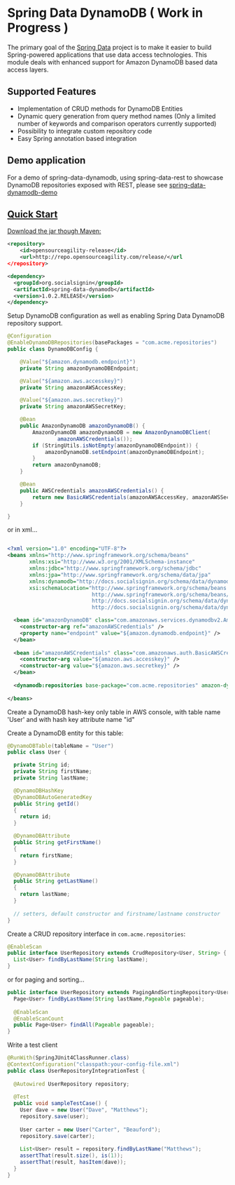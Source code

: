# Spring Data DynamoDB ( Work in Progress ) #

The primary goal of the [Spring Data](http://www.springsource.org/spring-data) project is to make it easier to build Spring-powered applications that use data access technologies. This module deals with enhanced support for Amazon DynamoDB based data access layers.

## Supported Features ##

* Implementation of CRUD methods for DynamoDB Entities
* Dynamic query generation from query method names  (Only a limited number of keywords and comparison operators currently supported)
* Possibility to integrate custom repository code
* Easy Spring annotation based integration

## Demo application ##

For a demo of spring-data-dynamodb, using spring-data-rest to showcase DynamoDB repositories exposed with REST,
please see <a href="https://github.com/michaellavelle/spring-data-dynamodb-demo">spring-data-dynamodb-demo

## Quick Start ##

Download the jar though Maven:


```xml
<repository>
	<id>opensourceagility-release</id>
	<url>http://repo.opensourceagility.com/release/</url
</repository>
```

```xml
<dependency>
  <groupId>org.socialsignin</groupId>
  <artifactId>spring-data-dynamodb</artifactId>
  <version>1.0.2.RELEASE</version>
</dependency>
```

Setup DynamoDB configuration as well as enabling Spring Data DynamoDB repository support.

```java
@Configuration
@EnableDynamoDBRepositories(basePackages = "com.acme.repositories")
public class DynamoDBConfig {

	@Value("${amazon.dynamodb.endpoint}")
	private String amazonDynamoDBEndpoint;

	@Value("${amazon.aws.accesskey}")
	private String amazonAWSAccessKey;

	@Value("${amazon.aws.secretkey}")
	private String amazonAWSSecretKey;

	@Bean
	public AmazonDynamoDB amazonDynamoDB() {
		AmazonDynamoDB amazonDynamoDB = new AmazonDynamoDBClient(
				amazonAWSCredentials());
		if (StringUtils.isNotEmpty(amazonDynamoDBEndpoint)) {
			amazonDynamoDB.setEndpoint(amazonDynamoDBEndpoint);
		}
		return amazonDynamoDB;
	}

	@Bean
	public AWSCredentials amazonAWSCredentials() {
		return new BasicAWSCredentials(amazonAWSAccessKey, amazonAWSSecretKey);
	}

}
```

or in xml...

```xml

<?xml version="1.0" encoding="UTF-8"?>
<beans xmlns="http://www.springframework.org/schema/beans"
       xmlns:xsi="http://www.w3.org/2001/XMLSchema-instance"
       xmlns:jdbc="http://www.springframework.org/schema/jdbc"
       xmlns:jpa="http://www.springframework.org/schema/data/jpa"
       xmlns:dynamodb="http://docs.socialsignin.org/schema/data/dynamodb"
       xsi:schemaLocation="http://www.springframework.org/schema/beans
                           http://www.springframework.org/schema/beans/spring-beans.xsd
                           http://docs.socialsignin.org/schema/data/dynamodb
                           http://docs.socialsignin.org/schema/data/dynamodb/spring-dynamodb.xsd">

  <bean id="amazonDynamoDB" class="com.amazonaws.services.dynamodbv2.AmazonDynamoDBClient">
    <constructor-arg ref="amazonAWSCredentials" />
    <property name="endpoint" value="${amazon.dynamodb.endpoint}" />
  </bean>
  
  <bean id="amazonAWSCredentials" class="com.amazonaws.auth.BasicAWSCredentials">
    <constructor-arg value="${amazon.aws.accesskey}" />
    <constructor-arg value="${amazon.aws.secretkey}" />
  </bean>
  
  <dynamodb:repositories base-package="com.acme.repositories" amazon-dynamodb-ref="amazonDynamoDB" />
  
</beans>

```

Create a DynamoDB hash-key only table in AWS console, with table name 'User' and with hash key attribute name "id"

Create a DynamoDB entity for this table:

```java
@DynamoDBTable(tableName = "User")
public class User {

  private String id;
  private String firstName;
  private String lastName;

  @DynamoDBHashKey
  @DynamoDBAutoGeneratedKey 
  public String getId()
  {
	return id;
  }

  @DynamoDBAttribute
  public String getFirstName()
  {
	return firstName;
  }

  @DynamoDBAttribute
  public String getLastName()
  {
	return lastName;
  }
       
  // setters, default constructor and firstname/lastname constructor
}
```

Create a CRUD repository interface in `com.acme.repositories`:

```java
@EnableScan
public interface UserRepository extends CrudRepository<User, String> {
  List<User> findByLastName(String lastName);
}
```

or for paging and sorting...

```java
public interface UserRepository extends PagingAndSortingRepository<User, String> {
  Page<User> findByLastName(String lastName,Pageable pageable);
  
  @EnableScan 
  @EnableScanCount
  public Page<User> findAll(Pageable pageable);
}
```

Write a test client

```java
@RunWith(SpringJUnit4ClassRunner.class)
@ContextConfiguration("classpath:your-config-file.xml")
public class UserRepositoryIntegrationTest {
     
  @Autowired UserRepository repository;
     
  @Test
  public void sampleTestCase() {
    User dave = new User("Dave", "Matthews");
    repository.save(user);
         
    User carter = new User("Carter", "Beauford");
    repository.save(carter);
         
    List<User> result = repository.findByLastName("Matthews");
    assertThat(result.size(), is(1));
    assertThat(result, hasItem(dave));
  }
}
```
 

